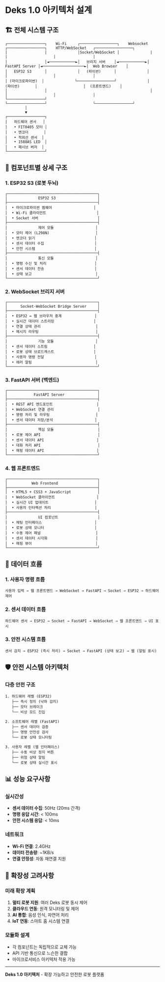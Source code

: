 # Deks 1.0 아키텍처 설계

## 🏗️ 전체 시스템 구조

```
┌─────────────────┐    Wi-Fi     ┌─────────────────┐    Websocket ┌─────────────────┐    HTTP/WebSocket   ┌─────────────────┐
|                 |              │Socket/WebSocket │              |                 |                     |                 |
│                 │◄────────────►│   브리지 서버    │◄────────────►│  FastAPI Server │◄───────────────────►│  Web Browser    │
│   ESP32 S3      │              │   (파이썬)      │              │                  │                     │                 │
│ (마이크로파이썬)  │              └─────────────────┘              │   (파이썬)       │                     │  (프론트엔드)    │
│                 │                                               │                 │                     │                 │
└─────────────────┘                                               └─────────────────┘                     └─────────────────┘
         │                                                        
         ▼                  
┌─────────────────┐              
│   하드웨어 센서   │             
│   • FIT0405 모터 │              
│   • 엔코더       │              
│   • 적외선 센서  │           
│   • 1588AS LED  │            
│   • 패시브 버저  │
└─────────────────┘
```

## 🧩 컴포넌트별 상세 구조

### 1. ESP32 S3 (로봇 두뇌)
```
┌─────────────────────────────────────────┐
│              ESP32 S3                   │
├─────────────────────────────────────────┤
│  • 마이크로파이썬 펌웨어                   │
│  • Wi-Fi 클라이언트                       │
│  • Socket 서버                           │
├─────────────────────────────────────────┤
│              제어 모듈                   │
│  • 모터 제어 (L298N)                     │
│  • 엔코더 읽기                           │
│  • 센서 데이터 수집                       │
│  • 안전 시스템                           │
├─────────────────────────────────────────┤
│              통신 모듈                   │
│  • 명령 수신 및 처리                      │
│  • 센서 데이터 전송                       │
│  • 상태 보고                             │
└─────────────────────────────────────────┘
```

### 2. WebSocket 브리지 서버
```
┌─────────────────────────────────────────┐
│      Socket-WebSocket Bridge Server     │
├─────────────────────────────────────────┤
│  • ESP32 ↔ 웹 브라우저 중계               │
│  • 실시간 데이터 스트리밍                  │
│  • 연결 상태 관리                         │
│  • 메시지 라우팅                          │
├─────────────────────────────────────────┤
│              기능 모듈                   │
│  • 센서 데이터 스트림                     │
│  • 로봇 상태 브로드캐스트                  │
│  • 사용자 명령 전달                       │
│  • 에러 알림                             │
└─────────────────────────────────────────┘
```

### 3. FastAPI 서버 (백엔드)
```
┌─────────────────────────────────────────┐
│            FastAPI Server               │
├─────────────────────────────────────────┤
│  • REST API 엔드포인트                    │
│  • WebSocket 연결 관리                    │
│  • 명령 처리 및 라우팅                     │
│  • 센서 데이터 저장/분석                   │
├─────────────────────────────────────────┤
│              핵심 모듈                    │
│  • 로봇 제어 API                          │
│  • 센서 데이터 API                        │
│  • 대화 처리 API                          │
│  • 매핑 데이터 API                        │
└─────────────────────────────────────────┘
```

### 4. 웹 프론트엔드
```
┌─────────────────────────────────────────┐
│           Web Frontend                  │
├─────────────────────────────────────────┤
│  • HTML5 + CSS3 + JavaScript            │
│  • WebSocket 클라이언트                   │
│  • 실시간 UI 업데이트                     │
│  • 사용자 인터랙션 처리                    │
├─────────────────────────────────────────┤
│              UI 컴포넌트                  │
│  • 채팅 인터페이스                        │
│  • 로봇 상태 모니터                       │
│  • 수동 제어 패널                         │
│  • 센서 데이터 시각화                      │
│  • 매핑 뷰어                             │
└─────────────────────────────────────────┘
```

## 🔄 데이터 흐름

### 1. 사용자 명령 흐름
```
사용자 입력 → 웹 프론트엔드 → WebSocket → FastAPI → Socket → ESP32 → 하드웨어 제어
```

### 2. 센서 데이터 흐름
```
하드웨어 센서 → ESP32 → Socket → FastAPI → WebSocket → 웹 프론트엔드 → UI 표시
```

### 3. 안전 시스템 흐름
```
센서 감지 → ESP32 (즉시 처리) → Socket → FastAPI (상태 보고) → 웹 (알림 표시)
```

## 🛡️ 안전 시스템 아키텍처

### 다층 안전 구조
```
1. 하드웨어 레벨 (ESP32)
   ├── 즉시 정지 (낙하 감지)
   ├── 모터 브레이크
   └── 비상 모드 진입

2. 소프트웨어 레벨 (FastAPI)
   ├── 센서 데이터 검증
   ├── 명령 안전성 검사
   └── 로봇 상태 모니터링

3. 사용자 레벨 (웹 인터페이스)
   ├── 수동 비상 정지 버튼
   ├── 위험 상태 알림
   └── 로봇 상태 실시간 표시
```

## 📊 성능 요구사항

### 실시간성
- **센서 데이터 수집**: 50Hz (20ms 간격)
- **명령 응답 시간**: < 100ms
- **안전 시스템 응답**: < 10ms

### 네트워크
- **Wi-Fi 연결**: 2.4GHz
- **데이터 전송량**: ~1KB/s
- **연결 안정성**: 자동 재연결 지원

## 🔄 확장성 고려사항

### 미래 확장 계획
1. **멀티 로봇 지원**: 여러 Deks 로봇 동시 제어
2. **클라우드 연동**: 원격 모니터링 및 제어
3. **AI 통합**: 음성 인식, 자연어 처리
4. **IoT 연동**: 스마트 홈 시스템 연결

### 모듈화 설계
- 각 컴포넌트는 독립적으로 교체 가능
- API 기반 통신으로 느슨한 결합
- 마이크로서비스 아키텍처 적용 가능

---

**Deks 1.0 아키텍처** - 확장 가능하고 안전한 로봇 플랫폼
